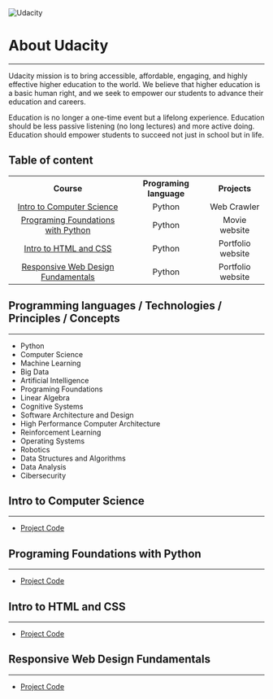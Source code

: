 

<img src="http://1onjea25cyhx3uvxgs4vu325.wpengine.netdna-cdn.com/wp-content/themes/udacity_wp_1_8/images/Udacity_Logo_SVG_200x35.svg" alt="Udacity" border="0">

<html>
<body>

<h1>About Udacity</h1>
<hr/>
<p>
  Udacity mission is to bring accessible, affordable, engaging, and highly effective higher education to the world. We believe that higher education is a basic human right, and we seek to empower our students to advance their education and careers.
</p>
<p>
Education is no longer a one-time event but a lifelong experience. Education should be less passive listening (no long lectures) and more active doing. Education should empower students to succeed not just in school but in life.
</p>
<h2>Table of content</h2>
<table >
   <tr>
    <th>Course</th>
    <th>Programing language</th>
    <th>Projects</th>
   </tr>
   <tr align="center">
    <td><a href="#itop">Intro to Computer Science</a></td>
    <td>Python</td>
    <td>Web Crawler</td>
   </tr>
   <tr align="center">
    <td><a href="#2">Programing Foundations with Python</a></td>
    <td>Python</td>
    <td>Movie website</td>
  </tr>
  <tr align="center">
    <td><a href="#3">Intro to HTML and CSS</a></td>
    <td>Python</td>
    <td>Portfolio website</td>
   </tr>
   <tr align="center">
    <td><a href="#4">Responsive Web Design Fundamentals</a></td>
    <td>Python</td>
    <td>Portfolio website</td>
   </tr>
 </table>
          
<h2>Programming languages / Technologies / Principles / Concepts</h2>
<hr/>
 <ul>
 <li>Python</li>
 <li>Computer Science</li>
 <li>Machine Learning</li>
 <li>Big Data</li>
 <li>Artificial Intelligence</li>
 <li>Programing Foundations</li>
 <li>Linear Algebra</li>
 <li>Cognitive Systems</li>
 <li>Software Architecture and Design</li>
 <li>High Performance Computer Architecture</li>
 <li>Reinforcement Learning</li>
 <li>Operating Systems</li>
 <li>Robotics</li>
 <li>Data Structures and Algorithms</li>
 <li>Data Analysis</li>
 <li>Cibersecurity</li>
 </ul>
 <h2 id="itop">Intro to Computer Science</h2>
 <hr/>
 <ul>
<li><a href="https://github.com/IvailoAtanasov/Udacity.com/tree/master/IntroToComputerScience">Project Code</a></li>
</ul>
<h2 id="2">Programing Foundations with Python</h2>
<hr/>
 <ul>
<li><a href="https://github.com/IvailoAtanasov/Udacity.com/tree/master/ProgramingFoundationsWithPython">Project Code</a></li>
</ul>
<h2 id="3">Intro to HTML and CSS</h2>
<hr/>
 <ul>
<li><a href="https://github.com/IvailoAtanasov/Udacity.com/tree/master/ResponsiveWebDesignFundamentals">Project Code</a></li>
</ul>
<h2 id="3">Responsive Web Design Fundamentals</h2>
<hr/>
 <ul>
<li><a href="https://github.com/IvailoAtanasov/Udacity.com/tree/master/IntroToHTMLAndCSS/Portfolio/framework">Project Code</a></li>
</ul>
</body>
</html>

